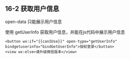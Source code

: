 ## 16-2 获取用户信息

open-data 只能展示用户信息

使用 getUserInfo 获取用户信息，并能在js代码中展示用户信息

	<button wx:if="{{canIUse}}" open-type="getUserInfo" bindgetuserinfo="bindGetUserInfo">授权登录</button>
	<view wx:else>请升级微信版本</view>